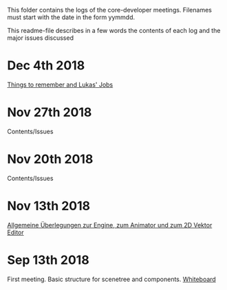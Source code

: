 This folder contains the logs of the core-developer meetings. Filenames must start with the date in the form yymmdd.

This readme-file describes in a few words the contents of each log and the major issues discussed

# Dec 4th 2018
[Things to remember and Lukas' Jobs](https://github.com/JirkaDellOro/FUDGE/blob/master/Design/Logs/181204_Notizen_LS.md)  
# Nov 27th 2018
Contents/Issues
# Nov 20th 2018
Contents/Issues
# Nov 13th 2018
[Allgemeine Überlegungen zur Engine, zum Animator und zum 2D Vektor Editor](https://github.com/JirkaDellOro/FUDGE/blob/master/Design/Logs/181113_Notizen_LS.md)
# Sep 13th 2018
First meeting. Basic structure for scenetree and components. [Whiteboard](https://github.com/JirkaDellOro/FUDGE/blob/master/Design/Logs/180913_Whiteboard_Scenetree.jpg)

